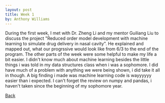 ```yaml
---
layout: post
title: Week 1
by: Anthony Williams
---
```


During the first week, I met with Dr. Zheng Li and my mentor Guiliang Liu to discuss the project "Reduced order model development with machine learning to simulate drug delivery in nasal cavity". He explained and mapped out, what our progrssive would look like from 6/3 to the end of the program. The other parts of the week were some helpful to make my life a bit easier. I didn't know much about machine learning besides the little things i was told in my data structures class when i was a sophomore. I did have much of a problem with anything we were being shown, i did take it all in though. A big finding i made was machine learning code is wayyyyyy easier than i expected. I can't forget the review on numpy and pandas, i haven't taken since the beginning of my sophomore year. 


[Back](./)
